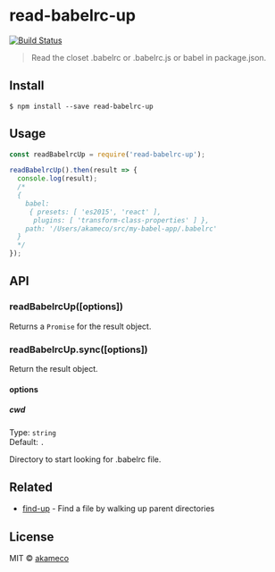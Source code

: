 # read-babelrc-up
[![Build Status](https://travis-ci.org/akameco/read-babelrc-up.svg?branch=master)](https://travis-ci.org/akameco/read-babelrc-up)

> Read the closet .babelrc or .babelrc.js or babel in package.json.


## Install

```
$ npm install --save read-babelrc-up
```


## Usage

```js
const readBabelrcUp = require('read-babelrc-up');

readBabelrcUp().then(result => {
  console.log(result);
  /*
  {
    babel:
     { presets: [ 'es2015', 'react' ],
      plugins: [ 'transform-class-properties' ] },
    path: '/Users/akameco/src/my-babel-app/.babelrc'
  }
  */
});
```


## API

### readBabelrcUp([options])

Returns a `Promise` for the result object.

### readBabelrcUp.sync([options])

Return the result object.

#### options

##### cwd

Type: `string`<br>
Default: `.`

Directory to start looking for .babelrc file.


## Related

- [find-up](https://github.com/sindresorhus/find-up) - Find a file by walking up parent directories

## License

MIT © [akameco](http://akameco.github.io)
